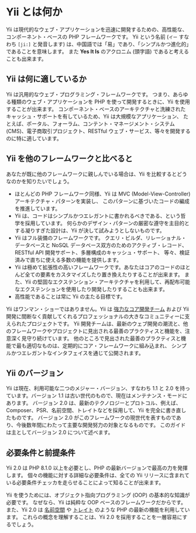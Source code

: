 Yii とは何か
============

Yii は現代的なウェブ・アプリケーションを迅速に開発するための、高性能な、コンポーネント・ベースの PHP フレームワークです。
Yii という名前 (`イー` すなわち `[ji:]` と発音します) は、中国語では「易」であり、「シンプルかつ進化的」であることを意味します。
また **Yes It Is** のアクロニム (頭字語) であると考えることも出来ます。


Yii は何に適しているか
----------------------

Yii は汎用的なウェブ・プログラミング・フレームワークです。
つまり、あらゆる種類のウェブ・アプリケーションを PHP を使って開発するときに、Yii を使用することが出来ます。
コンポーネント・ベースのアーキテクチャと洗練されたキャッシュ・サポートを有しているため、Yii は大規模なアプリケーション、
たとえば、ポータル、フォーラム、コンテント・マネージメント・システム (CMS)、電子商取引プロジェクト、RESTful ウェブ・サービス、等々を開発するのに特に適しています。


Yii を他のフレームワークと比べると
----------------------------------

あなたが既に他のフレームワークに親しんでいる場合は、Yii を比較するとどうなのかを知りたいでしょう。

- ほとんどの PHP フレームワーク同様、Yii は MVC (Model-View-Controller) アーキテクチャ・パターンを実装し、
  このパターンに基づいたコードの編成を推進しています。
- Yii は、コードはシンプルかつエレガントに書かれるべきである、という哲学を採用しています。
  何らかのデザイン・パターンの厳密な遵守を主目的とする凝りすぎた設計は、Yii が決して試みようとしないものです。
- Yii はフル装備のフレームワークです。
  クエリ・ビルダ、リレーショナル・データベースと NoSQL データベース双方のためのアクティブ・レコード、RESTful API 開発サポート、多層構成のキャッシュ・サポート、
  等々、検証済みで直ちに使える多数の機能を提供します。
- Yii は極めて拡張性の高いフレームワークです。あなたはコアのコードのほとんど全ての要素をカスタマイズしたり置き換えたりすることが出来ます。
  また、Yii の堅固なエクステンション・アーキテクチャを利用して、再配布可能なエクステンションを使用したり開発したりすることも出来ます。
- 高性能であることは常に Yii の主たる目標です。

Yii はワンマン・ショーではありません。Yii は [強力なコア開発チーム](https://www.yiiframework.com/team/) および
Yii 開発に間断なく貢献してくれるプロフェッショナルの大きなコミュニティーに支えられたプロジェクトです。
Yii 開発チームは、最新のウェブ開発の潮流と、他のフレームワークやプロジェクトに見出される最善のプラクティスと機能を、注意深く見守り続けています。
他のところで見出された最善のプラクティスと機能で最も適切なものは、定期的にコア・フレームワークに組み込まれ、
シンプルかつエレガントなインタフェイスを通じて公開されます。


Yii のバージョン
----------------

Yii は現在、利用可能な二つのメジャー・バージョン、すなわち 1.1 と 2.0 を持っています。バージョン 1.1 は古い世代のもので、現在はメンテナンス・モードにあります。
バージョン 2.0 は、最新のテクノロジーとプロトコル、例えば、Composer、PSR、名前空間、トレイトなどを採用して、Yii を完全に書き直したものです。
バージョン 2.0 がこのフレームワークの現世代を表すものであり、今後数年間にわたって主要な開発努力の対象となるものです。
このガイドは主としてバージョン 2.0 について述べます。


必要条件と前提条件
------------------

Yii 2.0 は PHP 8.1.0 以上を必要とし、PHP の最新バージョンで最高の力を発揮します。
個々の機能に対する詳細な必要条件は、全ての Yii リリースに含まれている必要条件チェッカを走らせることによって知ることが出来ます。

Yii を使うためには、オブジェクト指向プログラミング (OOP) の基本的な知識が必要です。
なぜなら、Yii は純粋な OOP ベースのフレームワークだからです。
また、Yii 2.0 は [名前空間](https://www.php.net/manual/ja/language.namespaces.php) や [トレイト](https://www.php.net/manual/ja/language.oop5.traits.php) のような PHP の最新の機能を利用しています。
これらの概念を理解することは、Yii 2.0 を採用することを一層容易にするでしょう。

